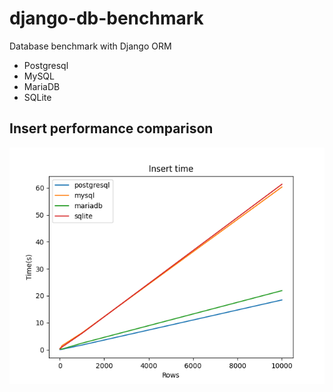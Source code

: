 # django-db-benchmark
Database benchmark with Django ORM

- Postgresql 
- MySQL
- MariaDB
- SQLite

## Insert performance comparison 

![Insert](media/graphs/insert.png)


